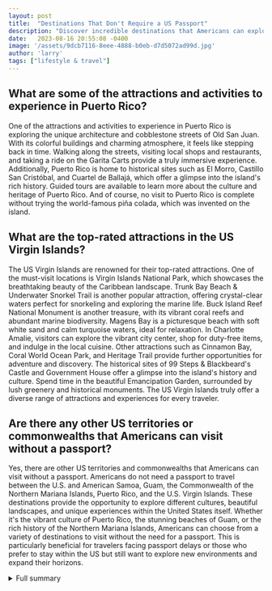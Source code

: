 ```yaml
---
layout: post
title:  "Destinations That Don't Require a US Passport"
description: "Discover incredible destinations that Americans can explore without a passport."
date:   2023-08-16 20:55:08 -0400
image: '/assets/9dcb7116-8eee-4888-b0eb-d7d5072ad99d.jpg'
author: 'larry'
tags: ["lifestyle & travel"]
---
```


## What are some of the attractions and activities to experience in Puerto Rico?
One of the attractions and activities to experience in Puerto Rico is exploring the unique architecture and cobblestone streets of Old San Juan. With its colorful buildings and charming atmosphere, it feels like stepping back in time. Walking along the streets, visiting local shops and restaurants, and taking a ride on the Garita Carts provide a truly immersive experience. Additionally, Puerto Rico is home to historical sites such as El Morro, Castillo San Cristóbal, and Cuartel de Ballajá, which offer a glimpse into the island's rich history. Guided tours are available to learn more about the culture and heritage of Puerto Rico. And of course, no visit to Puerto Rico is complete without trying the world-famous piña colada, which was invented on the island.

## What are the top-rated attractions in the US Virgin Islands?
The US Virgin Islands are renowned for their top-rated attractions. One of the must-visit locations is Virgin Islands National Park, which showcases the breathtaking beauty of the Caribbean landscape. Trunk Bay Beach & Underwater Snorkel Trail is another popular attraction, offering crystal-clear waters perfect for snorkeling and exploring the marine life. Buck Island Reef National Monument is another treasure, with its vibrant coral reefs and abundant marine biodiversity. Magens Bay is a picturesque beach with soft white sand and calm turquoise waters, ideal for relaxation. In Charlotte Amalie, visitors can explore the vibrant city center, shop for duty-free items, and indulge in the local cuisine. Other attractions such as Cinnamon Bay, Coral World Ocean Park, and Heritage Trail provide further opportunities for adventure and discovery. The historical sites of 99 Steps & Blackbeard's Castle and Government House offer a glimpse into the island's history and culture. Spend time in the beautiful Emancipation Garden, surrounded by lush greenery and historical monuments. The US Virgin Islands truly offer a diverse range of attractions and experiences for every traveler.

## Are there any other US territories or commonwealths that Americans can visit without a passport?
Yes, there are other US territories and commonwealths that Americans can visit without a passport. Americans do not need a passport to travel between the U.S. and American Samoa, Guam, the Commonwealth of the Northern Mariana Islands, Puerto Rico, and the U.S. Virgin Islands. These destinations provide the opportunity to explore different cultures, beautiful landscapes, and unique experiences within the United States itself. Whether it's the vibrant culture of Puerto Rico, the stunning beaches of Guam, or the rich history of the Northern Mariana Islands, Americans can choose from a variety of destinations to visit without the need for a passport. This is particularly beneficial for travelers facing passport delays or those who prefer to stay within the US but still want to explore new environments and expand their horizons.

<details>
  <summary>Full summary</summary>
Passports are experiencing delays, preventing American travelers from going abroad. However, there are destinations that don't require a US passport.<br><br>## Traveling to US Territories and Commonwealths<br><br>U.S. citizens do not need a passport to travel between the U.S. and American Samoa, Guam, the Commonwealth of the Northern Mariana Islands, Puerto Rico, and the U.S. Virgin Islands. This means that even with passport delays, Americans can still explore these beautiful destinations without any hassle.<br><br>## Attractions and Activities in Puerto Rico<br><br>When visiting Puerto Rico, there are numerous attractions and activities to experience. Wandering the cobblestone streets of Old San Juan, exploring the unique architecture, visiting local shops and restaurants, taking a ride on the Garita Carts, and exploring historical sites like El Morro, Castillo San Cristóbal, and Cuartel de Ballajá are just a few of the exciting things to do. Guided tours offer the opportunity to learn about the rich history of the island, and don't forget to try the world-famous piña colada.<br><br>## Top-rated Attractions in the US Virgin Islands<br><br>The US Virgin Islands also offer a range of attractions and places to visit. Virgin Islands National Park, Trunk Bay Beach & Underwater Snorkel Trail, Buck Island Reef National Monument, Magens Bay, and Cruz Bay are some of the must-visit locations. Charlotte Amalie, Cinnamon Bay, Coral World Ocean Park, and Heritage Trail provide further opportunities for exploration. Don't miss Christiansted, Sandy Point National Wildlife Refuge, Frederik Lutheran Church, and the historical sites of 99 Steps & Blackbeard's Castle, and Government House. Spend some time in the beautiful Emancipation Garden and immerse yourself in the natural and cultural wonders of the US Virgin Islands.<br><br>Plan your next vacation to these incredible destinations that do not require a US passport, and make the most of your travel experiences!
</details>
